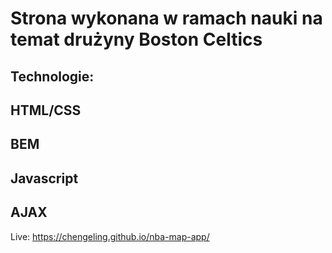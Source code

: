 # Strona wykonana w ramach nauki na temat drużyny Boston Celtics
## Technologie:
## HTML/CSS
## BEM
## Javascript
## AJAX

Live: https://chengeling.github.io/nba-map-app/
